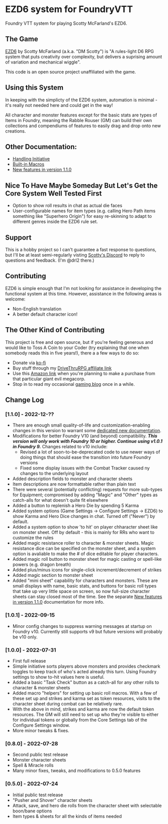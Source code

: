 # EZD6 system for FoundryVTT
Foundry VTT system for playing Scotty McFarland's EZD6.

## The Game
[EZD6](https://www.drivethrurpg.com/product/397599/EZD6-Core-Rulebook?affiliate_id=1692486) by Scotty McFarland (a.k.a. "DM Scotty") is "A rules-light D6 RPG system that puts creativity over complexity, but delivers a suprising amount of variation and mechanical wiggle".

This code is an open source project unaffiliated with the game.

## Using this System
In keeping with the simplicty of the EZD6 system, automation is minimal - it's really not needed here and could get in the way!

All character and monster features except for the basic stats are types of Items in Foundry, meaning the Rabble Rouser (GM) can build their own collections and compendiums of features to easily drag and drop onto new creations.

## Other Documentation:
- [Handling Initiative](initiative.md)
- [Built-in Macros](macro-helpers.md)
- [New features in version 1.1.0](v110_changes.md)

## Nice To Have Maybe Someday But Let's Get the Core System Well Tested First

- Option to show roll results in chat as actual die faces
- User-configurable names for item types (e.g. calling Hero Path items something like "Superhero Origin") for easy re-skinning to adapt to different genres inside the EZD6 rule set.

## Support
This is a hobby project so I can't guarantee a fast response to questions, but I'll be at least semi-regularly visting [Scotty's Discord](https://discord.gg/Abp22Ja6aK) to reply to questions and feedback.  (I'm @drl2 there.)

## Contributing
EZD6 is simple enough that I'm not looking for assistance in developing the functional system at this time.  However, assistance in the following areas is welcome:
- Non-English translation
- A better default character icon!

## The Other Kind of Contributing
This project is free and open source, but if you're feeling generous and would like to Toss A Coin to your Coder (try explaining that one when somebody reads this in five years!), there a a few ways to do so:

- Donate via [ko-fi](https://ko-fi.com/drl2461951)
- Buy stuff through my [DriveThruRPG affiliate link](https://www.drivethrurpg.com/?affiliate_id=1692486)
- Use this [Amazon link](https://amzn.to/3kGDqgc) when you're planning to make a purchase from that particular giant evil megacorp.
- Stop in to read my occasional [gaming blog](https://gaming.drl2.com) once in a while.  

## Change Log

### [1.1.0] - 2022-12-??
- There are enough small quality-of-life and customization-enabling changes in this version to warrant some [dedicated new documentation](v110_changes.md).
- Modifications for better Foundry V10 (and beyond) compatibility.  ***This version will only work with Foundry 10 or higher.  Continue using v1.0.1 in Foundry 9.***  Changes related to v10 include:
    - Revised a lot of soon-to-be-deprecated code to use newer ways of doing things that should ease the transition into future Foundry versions
    - Fixed some display issues with the Combat Tracker caused ny changes to the underlying layout
- Added description fields to monster and character sheets
- Item descriptions are now formattable rather than plain text
- There were several (potentially conflicting) requests for more sub-types for Equipment; compromised by adding "Magic" and "Other" types as catch-alls for what doesn't quite fit elsewhere
- Added a button to replenish a Hero Die by spending 5 Karma
- Added system options (Game Settings -> Configure Settings -> EZD6) to show Karma and Hero Dice changes in chat.  Turned off ("Never") by default.
- Added a system option to show 'to hit' on player chharacter sheet like on monster sheet.  Off by default - this is mainly for RRs who want to customize the rules
- Added magic resistance roller to character & monster sheets.  Magic resistance dice can be specified on the monster sheet, and a system option is avaliable to make the # of dice editable for player characters.
- Added magic roll button to monster sheet for magic casting or spell-like powers (e.g. dragon breath)
- Added plus/minus icons for single-click increment/decrement of strikes
- Added magic section to monster sheet 
- Added "mini sheet" capability for characters and monsters.  These are small displays with name, basic stats, and buttons for basic roll types that take up very little space on screen, so now full-size character sheets can stay closed most of the time.  See the separate [New features in version 1.1.0](v110_changes.md) documentation for more info. 

### [1.0.1] - 2022-09-15
- Minor config changes to suppress warning messages at startup on Foundry v10.  Currently still supports v9 but future versions will probably be v10 only.

### [1.0.0] - 2022-07-31
- First full release
- Simple initiative sorts players above monsters and provides checkmark toggles to keep track of who's acted already this turn.  Using Foundry settings to show to-hit values here is useful.
- Added a basic "Task Check" button as a catch-all for any other rolls to character & monster sheets
- Added macro "helpers" for setting up basic roll macros.  With a few of these set up and strikes and karma set as token resources, visits to the character sheet during combat can be relatively rare.
- With the above in mind, strikes and karma are now the default token resources.  The GM will still need to set up who they're visible to either for individual tokens or globally from the Core Settings tab of the Configure Settings window.
- More minor tweaks & fixes.


### [0.8.0] - 2022-07-28
- Second public test release
- Monster character sheets
- Spell & Miracle rolls
- Many minor fixes, tweaks, and modifications to 0.5.0 features

### [0.5.0] - 2022-07-24

- Initial public test release
- "Pusher and Shover" character sheets
- Attack, save, and hero die rolls from the character sheet with selectable boon/bane options
- Item types & sheets for all the kinds of items needed

